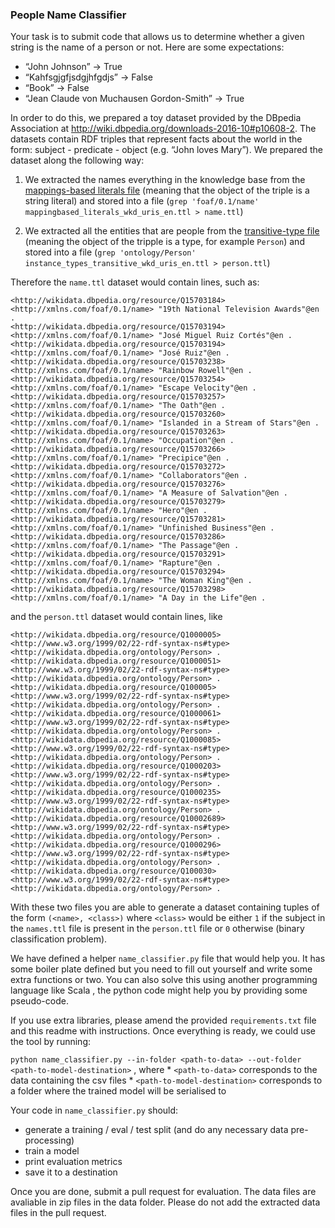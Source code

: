 ### People Name Classifier


Your task is to submit code that allows us to determine whether a given string is the name of a person or not. Here are some expectations: 

* “John Johnson” -> True 
* “Kahfsgjgfjsdgjhfgdjs” -> False 
* “Book” -> False 
* “Jean Claude von Muchausen Gordon-Smith” -> True 

In order to do this, we prepared a toy dataset provided by the DBpedia Association at http://wiki.dbpedia.org/downloads-2016-10#p10608-2. The datasets contain RDF triples that represent facts about the world in the form: subject - predicate - object (e.g. “John loves Mary”). We prepared the dataset along the following way:

1. We extracted the names everything in the knowledge base from the [mappings-based literals file](http://downloads.dbpedia.org/2016-10/core-i18n/en/mappingbased_literals_wkd_uris_en.ttl.bz2) (meaning that the object of the triple is a string literal) and stored into a file (`grep 'foaf/0.1/name' mappingbased_literals_wkd_uris_en.ttl > name.ttl`)

2. We extracted all the entities that are people from the [transitive-type file](http://downloads.dbpedia.org/2016-10/core-i18n/en/instance_types_transitive_wkd_uris_en.ttl.bz2) (meaning the object of the tripple is a type, for example `Person`) and stored into a file (`grep 'ontology/Person' instance_types_transitive_wkd_uris_en.ttl > person.ttl`) 

Therefore the `name.ttl` dataset would contain lines, such as:

```
<http://wikidata.dbpedia.org/resource/Q15703184> <http://xmlns.com/foaf/0.1/name> "19th National Television Awards"@en .
<http://wikidata.dbpedia.org/resource/Q15703194> <http://xmlns.com/foaf/0.1/name> "José Miguel Ruiz Cortés"@en .
<http://wikidata.dbpedia.org/resource/Q15703194> <http://xmlns.com/foaf/0.1/name> "José Ruiz"@en .
<http://wikidata.dbpedia.org/resource/Q15703238> <http://xmlns.com/foaf/0.1/name> "Rainbow Rowell"@en .
<http://wikidata.dbpedia.org/resource/Q15703254> <http://xmlns.com/foaf/0.1/name> "Escape Velocity"@en .
<http://wikidata.dbpedia.org/resource/Q15703257> <http://xmlns.com/foaf/0.1/name> "The Oath"@en .
<http://wikidata.dbpedia.org/resource/Q15703260> <http://xmlns.com/foaf/0.1/name> "Islanded in a Stream of Stars"@en .
<http://wikidata.dbpedia.org/resource/Q15703263> <http://xmlns.com/foaf/0.1/name> "Occupation"@en .
<http://wikidata.dbpedia.org/resource/Q15703266> <http://xmlns.com/foaf/0.1/name> "Precipice"@en .
<http://wikidata.dbpedia.org/resource/Q15703272> <http://xmlns.com/foaf/0.1/name> "Collaborators"@en .
<http://wikidata.dbpedia.org/resource/Q15703276> <http://xmlns.com/foaf/0.1/name> "A Measure of Salvation"@en .
<http://wikidata.dbpedia.org/resource/Q15703279> <http://xmlns.com/foaf/0.1/name> "Hero"@en .
<http://wikidata.dbpedia.org/resource/Q15703281> <http://xmlns.com/foaf/0.1/name> "Unfinished Business"@en .
<http://wikidata.dbpedia.org/resource/Q15703286> <http://xmlns.com/foaf/0.1/name> "The Passage"@en .
<http://wikidata.dbpedia.org/resource/Q15703291> <http://xmlns.com/foaf/0.1/name> "Rapture"@en .
<http://wikidata.dbpedia.org/resource/Q15703294> <http://xmlns.com/foaf/0.1/name> "The Woman King"@en .
<http://wikidata.dbpedia.org/resource/Q15703298> <http://xmlns.com/foaf/0.1/name> "A Day in the Life"@en .

```

and the `person.ttl` dataset would contain lines, like

```
<http://wikidata.dbpedia.org/resource/Q1000005> <http://www.w3.org/1999/02/22-rdf-syntax-ns#type> <http://wikidata.dbpedia.org/ontology/Person> .
<http://wikidata.dbpedia.org/resource/Q1000051> <http://www.w3.org/1999/02/22-rdf-syntax-ns#type> <http://wikidata.dbpedia.org/ontology/Person> .
<http://wikidata.dbpedia.org/resource/Q100005> <http://www.w3.org/1999/02/22-rdf-syntax-ns#type> <http://wikidata.dbpedia.org/ontology/Person> .
<http://wikidata.dbpedia.org/resource/Q1000061> <http://www.w3.org/1999/02/22-rdf-syntax-ns#type> <http://wikidata.dbpedia.org/ontology/Person> .
<http://wikidata.dbpedia.org/resource/Q1000085> <http://www.w3.org/1999/02/22-rdf-syntax-ns#type> <http://wikidata.dbpedia.org/ontology/Person> .
<http://wikidata.dbpedia.org/resource/Q1000203> <http://www.w3.org/1999/02/22-rdf-syntax-ns#type> <http://wikidata.dbpedia.org/ontology/Person> .
<http://wikidata.dbpedia.org/resource/Q1000235> <http://www.w3.org/1999/02/22-rdf-syntax-ns#type> <http://wikidata.dbpedia.org/ontology/Person> .
<http://wikidata.dbpedia.org/resource/Q10002689> <http://www.w3.org/1999/02/22-rdf-syntax-ns#type> <http://wikidata.dbpedia.org/ontology/Person> .
<http://wikidata.dbpedia.org/resource/Q1000296> <http://www.w3.org/1999/02/22-rdf-syntax-ns#type> <http://wikidata.dbpedia.org/ontology/Person> .
<http://wikidata.dbpedia.org/resource/Q100030> <http://www.w3.org/1999/02/22-rdf-syntax-ns#type> <http://wikidata.dbpedia.org/ontology/Person> .
```

With these two files you are able to generate a dataset containing tuples of the form `(<name>, <class>)` where `<class>` would be either `1` if the subject in the `names.ttl` file is present in the `person.ttl` file or `0` otherwise (binary classification problem).

We have defined a helper `name_classifier.py` file that would help you. It has some boiler plate defined but you need to fill out yourself and write some extra functions or two. You can also solve this using another programming language like Scala , the python code might help you by providing some pseudo-code.

If you use extra libraries, please amend the provided `requirements.txt` file and this readme with instructions. Once everything is ready, we could use the tool by running:

`python name_classifier.py --in-folder <path-to-data> --out-folder <path-to-model-destination>` , where
	* `<path-to-data>` corresponds to the data containing the csv files
	* `<path-to-model-destination>` corresponds to a folder where the trained model will be serialised to


Your code in `name_classifier.py` should:
* generate a training / eval / test split (and do any necessary data pre-processing)
* train a model
* print evaluation metrics
* save it to a destination

Once you are done, submit a pull request for evaluation. The data files are avaliable in zip files in the data folder. Please do not add the extracted data files in the pull request. 